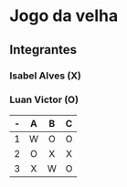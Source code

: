 # Jogo da velha
## Integrantes
### Isabel Alves (X)
### Luan Victor (O)

| -  |  A     | B     | C     |
| -- | :---:  | :---: | :---: |
| 1  | W      | O     | O     |
| 2  | O      | X     | X     |
| 3  | X      | W     | O     |
